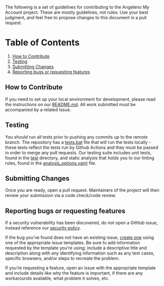 The following is a set of guidelines for contributing to the Angeleno My Account project. These are mostly guidelines, not rules. Use your best judgment, and feel free to propose changes to this document in a pull request.

# Table of Contents
1. [How to Contribute](#how-to-contribute)
2. [Testing](#testing)
3. [Submitting Changes](#submitting-changes)
4. [Reporting bugs or requesting features](#reporting-bugs-or-requesting-features)

## How to Contribute
If you need to set up your local environment for development, please read the instructions on our [README.md](https://github.com/CityOfLosAngeles/angeleno-my-account-flutter/blob/main/README.md). All work submitted must be accompanied by a related Issue.

## Testing
You should run all tests prior to pushing any commits up to the remote branch. The repository has a [tests.bat](https://github.com/CityOfLosAngeles/angeleno-my-account-flutter/blob/main/tests.bat) file that will run the tests locally - these tests reflect the tests run by Github Actions and they must be passed in order to merge any pull requests. Our testing suite includes unit tests, found in the [test](https://github.com/CityOfLosAngeles/angeleno-my-account-flutter/tree/main/test) directory, and static analysis that holds you to our linting rules, found in the [analysis_options.yaml](https://github.com/CityOfLosAngeles/angeleno-my-account-flutter/blob/main/README.md) file.

## Submitting Changes
Once you are ready, open a pull request. Maintainers of the project will then review your submission via a code check/code review.

## Reporting bugs or requesting features
If a security vulnerability has been discovered, do not open a GitHub issue, instead reference our [security policy](https://github.com/CityOfLosAngeles/angeleno-my-account-flutter/blob/main/SECURITY.md).

If the bug you’ve found does not have an existing issue, [create one](https://github.com/CityOfLosAngeles/angeleno-my-account-flutter/issues/new/choose) using one of the appropriate issue templates. Be sure to add information requested by the template you’re using; include a descriptive title and description along with any identifying information such as any test cases, specific browsers, and/or steps to recreate the problem.

If you’re requesting a feature, open an issue with the appropriate template and include details like why the feature is important, if there are any workarounds available, what problem it solves, etc.